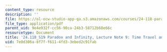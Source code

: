 ```yaml
---
content_type: resource
description: ''
file: https://ol-ocw-studio-app-qa.s3.amazonaws.com/courses/24-118-paradox-and-infinity-spring-2019/7e0d306a8f7ff6114fd33ebed2c91fab_MIT24_118S19_LecNote9.pdf
file_type: application/pdf
parent_uid: 9e4e932f-cc56-90ca-24b3-58712b68e66c
resourcetype: Document
title: '24.118_S19 Paradox and Infinity, Lecture Note 9: Time Travel and Free Will'
uid: 7e0d306a-8f7f-f611-4fd3-3ebed2c91fab
---
```

